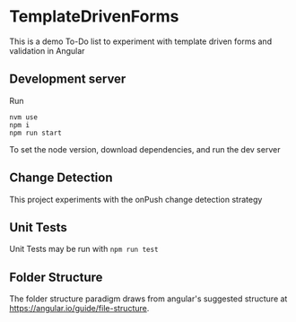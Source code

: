 # TemplateDrivenForms

This is a demo To-Do list to experiment with template driven forms and validation in Angular

## Development server

Run

```
nvm use
npm i
npm run start
```

To set the node version, download dependencies, and run the dev server

## Change Detection

This project experiments with the onPush change detection strategy

## Unit Tests

Unit Tests may be run with
`npm run test`

## Folder Structure

The folder structure paradigm draws from angular's suggested structure at https://angular.io/guide/file-structure.
